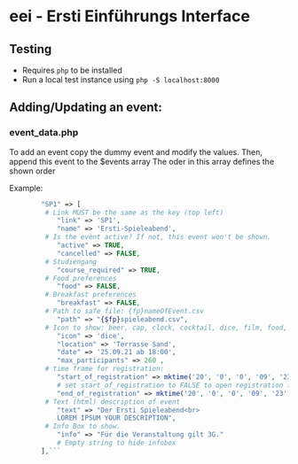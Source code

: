 # eei - Ersti Einführungs Interface

## Testing
* Requires `php` to be installed
* Run a local test instance using `php -S localhost:8000`

## Adding/Updating an event:
### event_data.php
To add an event copy the dummy event and modify the values. Then, append this event to the $events array
The oder in this array defines the shown order

Example:
```php
        "SP1" => [
         # Link MUST be the same as the key (top left)
            "link" => 'SP1',
            "name" => 'Ersti-Spieleabend',
         # Is the event active? If not, this event won't be shown.
            "active" => TRUE,
            "cancelled" => FALSE,
         # Studiengang
            "course_required" => TRUE,
         # Food preferences
            "food" => FALSE,
         # Breakfast preferences
            "breakfast" => FALSE,
         # Path to safe file: {fp}nameOfEvent.csv
            "path" => "{$fp}spieleabend.csv",
         # Icon to show: beer, cap, clock, cocktail, dice, film, food, grill, hiking, home, marker, route, sings
            "icon" => 'dice',
            "location" => 'Terrasse Sand',
            "date" => '25.09.21 ab 18:00',
            "max_participants" => 260 ,
         # time frame for registration:
            "start_of_registration" => mktime('20', '0', '0', '09', '23', '2021'),
            # set start_of_registration to FALSE to open registration for immediately
            "end_of_registration" => mktime('20', '0', '0', '09', '23', '2021'),
         # Text (html) description of event
            "text" => "Der Ersti Spieleabend<br>
            LOREM IPSUM YOUR DESCRIPTION",
         # Info Box to show.
            "info" => "Für die Veranstaltung gilt 3G."
            # Empty string to hide infobox
        ],```
